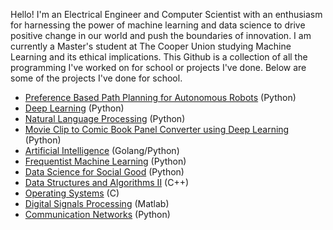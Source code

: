 Hello! I'm an Electrical Engineer and Computer Scientist with an enthusiasm for harnessing the power of machine learning and data science to drive positive change in our world and push the boundaries of innovation. I am currently a Master's student at The Cooper Union studying Machine Learning and its ethical implications. This Github is a collection of all the programming I've worked on for school or projects I've done. Below are some of the projects I've done for school.

* [Preference Based Path Planning for Autonomous Robots](https://github.com/gkgkgkgk/Senior-Project) (Python)
* [Deep Learning](https://github.com/Shankface/Deep-Learning) (Python)
* [Natural Language Processing](https://github.com/Shankface/NLP) (Python)
* [Movie Clip to Comic Book Panel Converter using Deep Learning](https://github.com/gkgkgkgk/ComicBookConverter) (Python)
* [Artificial Intelligence](https://github.com/Shankface/AI) (Golang/Python)
* [Frequentist Machine Learning](https://github.com/Shankface/Frequentist-Machine-Learning) (Python)
* [Data Science for Social Good](https://github.com/Shankface/Data-Science-for-Social-Good) (Python)
* [Data Structures and Algorithms II](https://github.com/Shankface/DSA2) (C++)
* [Operating Systems](https://github.com/Shankface/OperatingSystems) (C)
* [Digital Signals Processing](https://github.com/Shankface/Digital-Signal-Processing) (Matlab)
* [Communication Networks](https://github.com/Shankface/CommNets) (Python)

